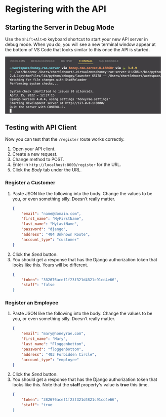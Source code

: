 # Registering with the API

## Starting the Server in Debug Mode

Use the `Shift+Alt+D` keyboard shortcut to start your new API server in debug mode. When you do, you will see a new terminal window appear at the bottom of VS Code that looks similar to this once the API is started.

<img src="./images/hr-server-debug-startup.png" alt="Image of API running in debug mode in Visual Studio Code" width="800px" />

## Testing with API Client

Now you can test that the `/register` route works correctly.

1. Open your API client.
2. Create a new request.
3. Change method to POST.
4. Enter in `http://localhost:8000/register` for the URL.
5. Click the _Body_ tab under the URL.

### Register a Customer

1. Paste JSON like the following into the body. Change the values to be you, or even something silly. Doesn't really matter.
    ```json
    {
        "email": "name@domain.com",
        "first_name": "MyFirstName",
        "last_name": "MyLastName",
        "password": "django",
        "address": "404 Unknown Route",
        "account_type": "customer"
    }
    ```
7. Click the _Send_ button.
8. You should get a response that has the Django authorization token that looks like this. Yours will be different.
    ```json
    {
        "token": "382676acef1f23f321d4821c91cc4e66",
        "staff": "false
    }
    ````

### Register an Employee

1. Paste JSON like the following into the body. Change the values to be you, or even something silly. Doesn't really matter.
    ```json
    {
        "email": "mary@honeyrae.com",
        "first_name": "Mary",
        "last_name": "Floggenbottom",
        "password": "floggenbottom",
        "address": "403 Forbidden Circle",
        "account_type": "employee"
    }
    ```
7. Click the _Send_ button.
8. You should get a response that has the Django authorization token that looks like this. Note that the **staff** property's value is **true** this time.
    ```json
    {
        "token": "382676acef1f23f321d4821c91cc4e66",
        "staff": "true
    }
    ````
